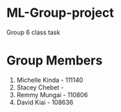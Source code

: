 # ML-Group-project
Group 6 class task
# Group Members
1. Michelle Kinda - 111140
2. Stacey Chebet - 
3. Remmy Mungai - 110806
4. David Kiai - 108636
